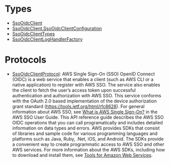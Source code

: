 # Types

  - [SsoOidcClient](/aws-sdk-swift/reference/0.x/AWSSSOOIDC/SsoOidcClient)
  - [SsoOidcClient.SsoOidcClientConfiguration](/aws-sdk-swift/reference/0.x/AWSSSOOIDC/SsoOidcClient_SsoOidcClientConfiguration)
  - [SsoOidcClientTypes](/aws-sdk-swift/reference/0.x/AWSSSOOIDC/SsoOidcClientTypes)
  - [SsoOidcClientLogHandlerFactory](/aws-sdk-swift/reference/0.x/AWSSSOOIDC/SsoOidcClientLogHandlerFactory)

# Protocols

  - [SsoOidcClientProtocol](/aws-sdk-swift/reference/0.x/AWSSSOOIDC/SsoOidcClientProtocol):
    AWS Single Sign-On (SSO) OpenID Connect (OIDC) is a web service that enables a client (such as AWS CLI or a native application) to register with AWS SSO. The service also enables the client to fetch the user’s access token upon successful authentication and authorization with AWS SSO. This service conforms with the OAuth 2.0 based implementation of the device authorization grant standard (<https://tools.ietf.org/html/rfc8628>). For general information about AWS SSO, see [What is AWS Single Sign-On?](https://docs.aws.amazon.com/singlesignon/latest/userguide/what-is.html) in the AWS SSO User Guide. This API reference guide describes the AWS SSO OIDC operations that you can call programatically and includes detailed information on data types and errors. AWS provides SDKs that consist of libraries and sample code for various programming languages and platforms such as Java, Ruby, .Net, iOS, and Android. The SDKs provide a convenient way to create programmatic access to AWS SSO and other AWS services. For more information about the AWS SDKs, including how to download and install them, see [Tools for Amazon Web Services](http://aws.amazon.com/tools/).
